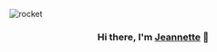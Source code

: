 ![rocket](https://user-images.githubusercontent.com/65695953/178923179-5524c8f4-0377-4cff-b8f8-b21b9911636d.jpg)

<h3 align="center">
Hi there, I'm <a href="https://www.linkedin.com/in/jeannettemayo/" target="_blank" rel="noreferrer">Jeannette</a> 👋
</h3>


<!---
## Stay in touch!



## What I'm working on?
- New projects focused on 🛩 aviation and security

## Skills
- Python, Java, C++, Data Structures/Algorithms, HTML, CSS, Javascript, Git & GitHub, OS & Virtual Machines

## What I'm learning?
- Embedded Systems Development, Hardware/Software Integration

<a href="https://www.linkedin.com/in/jeannettemayo/"><img align="left" src="https://raw.githubusercontent.com/JeannetteMayo/JeannetteMayo/main/images/linkedin.png" alt="Jeannette Mayo | LinkedIn" width="51px"/></a> 

<a href="https://www.instagram.com/jeannettemayogallegos"><img align="left" src="https://raw.githubusercontent.com/JeannetteMayo/JeannetteMayo/main/images/instagram.svg" alt="Jeannette Mayo | Instagram" width="45px"/></a> 

<a href="https://www.twitter.com/jeannettemayog"><img align="left" src="https://raw.githubusercontent.com/JeannetteMayo/JeannetteMayo/main/images/twitter.svg" alt="Jeannette Mayo | Twitter" width="51px"/></a>

<a href="https://www.tiktok.com/jeannettemayo"><img align="left" src="https://raw.githubusercontent.com/JeannetteMayo/JeannetteMayo/main/images/tik-tok.png" alt="Jeannette Mayo | TikTok" width="45px"/></a>

<a href="https://www.youtube.com/channel/UCHNeWa-xmBzg7HEwsHPiNyw"><img align="left" src="https://raw.githubusercontent.com/JeannetteMayo/JeannetteMayo/main/images/youtube.png" alt="Jeannette Mayo | Youtube" width="51px"/></a>
--->
